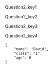 Question2_key1


Question2_key2


Question2_key3



  
Question2_key4


```
{
    "name": "David", 
    "class": "I", 
    "age": 6
}
```
